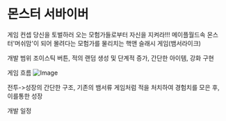 # 몬스터 서바이버

게임 컨셉
당신을 토벌하러 오는 모험가들로부터 자신을 지켜라!!!
메이플월드속 몬스터'머쉬맘'이 되어 몰려다는 모험가를 물리치는 핵앤 슬래시 게임(뱀서라이크)

개발 범위
조이스틱 버튼, 적의 랜덤 생성 및 단계적 증가, 간단한 아이템, 강화 구현

게임 흐름
![Image](https://github.com/user-attachments/assets/8bc4febc-6bc6-4de2-b5da-b8466d09d7b7)

전투->성장의 간단한 구조, 기존의 뱀서류 게임처럼 적을 처치하여 경험치를 모은 후, 이를통한 성장

개발 일정

